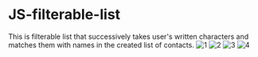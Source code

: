 # JS-filterable-list
This is filterable list that successively takes user's written characters and matches them with names in the created list of contacts. 
![1](https://user-images.githubusercontent.com/50672367/58881348-53e4b200-86da-11e9-9e2f-742601e67ab2.jpg)
![2](https://user-images.githubusercontent.com/50672367/58881350-5515df00-86da-11e9-89c5-f4876e35543e.jpg)
![3](https://user-images.githubusercontent.com/50672367/58881353-56470c00-86da-11e9-92ff-eb12b40c9e81.jpg)
![4](https://user-images.githubusercontent.com/50672367/58881354-56dfa280-86da-11e9-84f7-ba32a26868dd.jpg)
